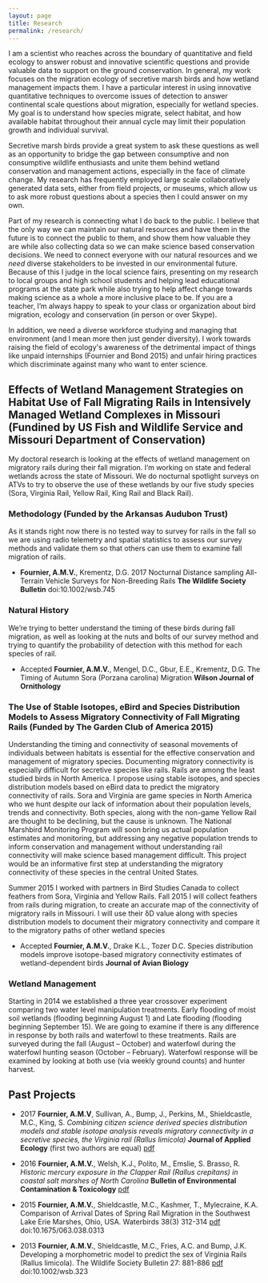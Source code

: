 ```yaml
---
layout: page
title: Research
permalink: /research/
---
```


I am a scientist who reaches across the boundary of quantitative and field ecology to answer robust and innovative scientific questions and provide valuable data to support on the ground conservation. In general, my work focuses on the migration ecology of secretive marsh birds and how wetland management impacts them. I have a particular interest in using innovative quantitative techniques to overcome issues of detection to answer continental scale questions about migration, especially for wetland species. My goal is to understand how species migrate, select habitat, and how available habitat throughout their annual cycle may limit their population growth and individual survival. 

Secretive marsh birds provide a great system to ask these questions as well as an opportunity to bridge the gap between consumptive and non consumptive wildlife enthusiasts and unite them behind wetland conservation and management actions, especially in the face of climate change. My research has frequently employed large scale collaboratively generated data sets, either from field projects, or museums, which allow us to ask more robust questions about a species then I could answer on my own.

Part of my research is connecting what I do back to the public. I believe that the only way we can maintain our natural resources and have them in the future is to connect the public to them, and show them how valuable they are while also collecting data so we can make science based conservation decisions. We need to connect everyone with our natural resources and we _need_ diverse stakeholders to be invested in our environmental future. Because of this I judge in the local science fairs, presenting on my research to local groups and high school students and helping lead educational programs at the state park while also trying to help affect change towards making science as a whole a more inclusive place to be. If you are a teacher, I’m always happy to speak to your class or organization about bird migration, ecology and conservation (in person or over Skype).

In addition, we need a diverse workforce studying and managing that environment (and I mean more then just gender diversity). I work towards raising the field of ecology's awareness of the detrimental impact of things like unpaid internships (Fournier and Bond 2015) and unfair hiring practices which discriminate against many who want to enter science.

## Effects of Wetland Management Strategies on Habitat Use of Fall Migrating Rails in Intensively Managed Wetland Complexes in Missouri (Fundined by US Fish and Wildlife Service and Missouri Department of Conservation)

My doctoral research is looking at the effects of wetland management on migratory rails during their fall migration. I’m working on state and federal wetlands across the state of Missouri. We do nocturnal spotlight surveys on ATVs to try to observe the use of these wetlands by our five study species (Sora, Virginia Rail, Yellow Rail, King Rail and Black Rail).

### Methodology (Funded by the Arkansas Audubon Trust)

As it stands right now there is no tested way to survey for rails in the fall so we are using radio telemetry and spatial statistics to assess our survey methods and validate them so that others can use them to examine fall migration of rails.

- **Fournier, A.M.V.**, Krementz, D.G. 2017 Nocturnal Distance sampling All-Terrain Vehicle Surveys for Non-Breeding Rails **The Wildlife Society Bulletin** doi:10.1002/wsb.745

### Natural History

We’re trying to better understand the timing of these birds during fall migration, as well as looking at the nuts and bolts of our survey method and trying to quantify the probability of detection with this method for each species of rail.

- Accepted **Fournier, A.M.V.**, Mengel, D.C., Gbur, E.E., Krementz, D.G. The Timing of Autumn Sora (Porzana carolina) Migration **Wilson Journal of Ornithology**

### The Use of Stable Isotopes, eBird and Species Distribution Models to Assess Migratory Connectivity of Fall Migrating Rails (Funded by The Garden Club of America 2015)

Understanding the timing and connectivity of seasonal movements of individuals between habitats is essential for the effective conservation and management of migratory species. Documenting migratory connectivity is especially difficult for secretive species like rails. Rails are among the least studied birds in North America. I propose using stable isotopes, and species distribution models based on eBird data to predict the migratory connectivity of rails. Sora and Virginia are game species in North America who we hunt despite our lack of information about their population levels, trends and connectivity. Both species, along with the non-game Yellow Rail are thought to be declining, but the cause is unknown. The National Marshbird Monitoring Program will soon bring us actual population estimates and monitoring, but addressing any negative population trends to inform conservation and management without understanding rail connectivity will make science based management difficult. This project would be an informative first step at understanding the migratory connectivity of these species in the central United States. 

Summer 2015 I worked with partners in Bird Studies Canada to collect feathers from Sora, Virginia and Yellow Rails. Fall 2015 I will collect feathers from rails during migration, to create an accurate map of the connectivity of migratory rails in Missouri. I will use their δD value along with species distribution models to document their migratory connectivity and compare it to the migratory paths of other wetland species

- Accepted **Fournier, A.M.V.**, Drake K.L., Tozer D.C. Species distribution models improve isotope-based migratory connectivity estimates of wetland-dependent birds **Journal of Avian Biology**

### Wetland Management

Starting in 2014 we established a three year crossover experiment comparing two water level manipulation treatments. Early flooding of moist soil wetlands (flooding beginning August 1) and Late flooding (flooding beginning September 15). We are going to examine if there is any difference in response by both rails and waterfowl to these treatments. Rails are surveyed during the fall (August – October) and waterfowl during the waterfowl hunting season (October – February). Waterfowl response will be examined by looking at both use (via weekly ground counts) and hunter harvest.

## Past Projects

- 2017  **Fournier, A.M.V**, Sullivan, A., Bump, J., Perkins, M., Shieldcastle, M.C., King, S. *Combining citizen science derived species distribution models and stable isotope analysis reveals migratory connectivity in a secretive species, the Virginia rail (Rallus limicola)* **Journal of Applied Ecology** (first two authors are equal) [pdf](https://github.com/aurielfournier/aurielfournier.github.io/blob/master/_pdfs/Fournier%20et%20al.%20-%202016%20-%20Journal%20of%20Applied%20Ecology.pdf)

- 2016 **Fournier, A.M.V.**, Welsh, K.J., Polito, M., Emslie, S. Brasso, R. *Historic mercury exposure in the Clapper Rail (Rallus crepitans) in coastal salt marshes of North Carolina* **Bulletin of Environmental Contamination & Toxicology** [pdf](https://github.com/aurielfournier/aurielfournier.github.io/blob/master/_pdfs/Fournier%20et%20al.%20-%202016%20-%20Bulletin%20of%20Environmental%20Contamination%20and%20Toxicology.pdf)

- 2015 **Fournier, A.M.V.**, Shieldcastle, M.C., Kashmer, T., Mylecraine, K.A. Comparison of Arrival Dates of Spring Rail Migration in the Southwest Lake Erie Marshes, Ohio, USA. Waterbirds 38(3) 312-314 [pdf](https://github.com/aurielfournier/aurielfournier.github.io/blob/master/_pdfs/Fournier%20et%20al.%20-%202015%20-%20Waterbirds.pdf) doi:10.1675/063.038.0313

- 2013 **Fournier, A.M.V.**, Shieldcastle, M.C., Fries, A.C. and Bump, J.K. Developing a morphometric model
to predict the sex of Virginia Rails (Rallus limicola). The Wildlife Society Bulletin 27: 881-886 [pdf](https://github.com/aurielfournier/aurielfournier.github.io/blob/master/_pdfs/Fournier%20et%20al._2013_Wildlife%20Society%20Bulletin_A%20Morphometric%20Model%20to%20Predict%20the%20Sex%20of%20Virginia%20Rails%20(Rallus%20limicola).pdf) doi:10.1002/wsb.323
